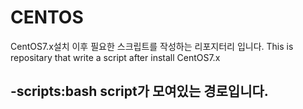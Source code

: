 # CENTOS

CentOS7.x설치 이후 필요한 스크립트를 작성하는 리포지터리 입니다.
 This is repositary that write a script after install CentOS7.x

 -scripts:bash script가 모여있는 경로입니다.
 -
